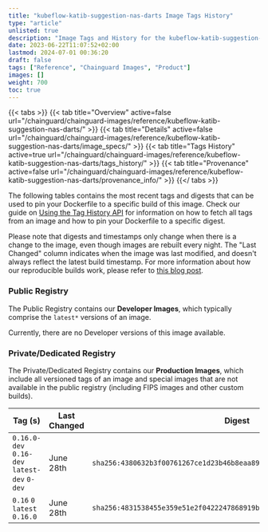 ```yaml
---
title: "kubeflow-katib-suggestion-nas-darts Image Tags History"
type: "article"
unlisted: true
description: "Image Tags and History for the kubeflow-katib-suggestion-nas-darts Chainguard Image"
date: 2023-06-22T11:07:52+02:00
lastmod: 2024-07-01 00:36:20
draft: false
tags: ["Reference", "Chainguard Images", "Product"]
images: []
weight: 700
toc: true
---
```


{{< tabs >}}
{{< tab title="Overview" active=false url="/chainguard/chainguard-images/reference/kubeflow-katib-suggestion-nas-darts/" >}}
{{< tab title="Details" active=false url="/chainguard/chainguard-images/reference/kubeflow-katib-suggestion-nas-darts/image_specs/" >}}
{{< tab title="Tags History" active=true url="/chainguard/chainguard-images/reference/kubeflow-katib-suggestion-nas-darts/tags_history/" >}}
{{< tab title="Provenance" active=false url="/chainguard/chainguard-images/reference/kubeflow-katib-suggestion-nas-darts/provenance_info/" >}}
{{</ tabs >}}

The following tables contains the most recent tags and digests that can be used to pin your Dockerfile to a specific build of this image. Check our guide on [Using the Tag History API](/chainguard/chainguard-images/using-the-tag-history-api/) for information on how to fetch all tags from an image and how to pin your Dockerfile to a specific digest.

Please note that digests and timestamps only change when there is a change to the image, even though images are rebuilt every night. The "Last Changed" column indicates when the image was last modified, and doesn't always reflect the latest build timestamp. For more information about how our reproducible builds work, please refer to [this blog post](https://www.chainguard.dev/unchained/reproducing-chainguards-reproducible-image-builds).

### Public Registry
The Public Registry contains our **Developer Images**, which typically comprise the `latest*` versions of an image.

Currently, there are no Developer versions of this image available.

### Private/Dedicated Registry
The Private/Dedicated Registry contains our **Production Images**, which include all versioned tags of an image and special images that are not available in the public registry (including FIPS images and other custom builds).

| Tag (s)                                       | Last Changed | Digest                                                                    |
|-----------------------------------------------|--------------|---------------------------------------------------------------------------|
|  `0.16.0-dev` `0.16-dev` `latest-dev` `0-dev` | June 28th    | `sha256:4380632b3f00761267ce1d23b46b8eaa897726489cd9fd3b36a9d1b8343f0a9e` |
|  `0.16` `0` `latest` `0.16.0`                 | June 28th    | `sha256:4831538455e359e51e2f0422247868919bfa5a3e2d68283d1e2b2f4904d1e266` |

